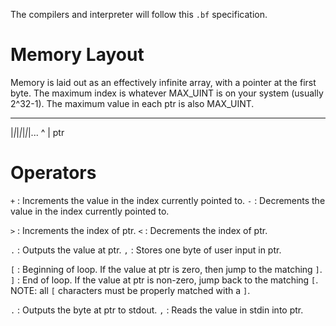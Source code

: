 The compilers and interpreter will follow this `.bf` specification.


Memory Layout
=============

Memory is laid out as an effectively infinite array, with a pointer at the first byte.
The maximum index is whatever MAX\_UINT is on your system (usually 2^32-1).
The maximum value in each ptr is also MAX\_UINT.
 _ _ _ _ _ _
|_|_|_|_|_|_|...
 ^
 |
ptr

Operators
=========

`+` : Increments the value in the index currently pointed to.
`-` : Decrements the value in the index currently pointed to.

`>` : Increments the index of ptr.
`<` : Decrements the index of ptr.

`.` : Outputs the value at ptr.
`,` : Stores one byte of user input in ptr.

`[` : Beginning of loop. If the value at ptr is zero, then jump to the matching `]`. 
`]` : End of loop. If the value at ptr is non-zero, jump back to the matching `[`. 
NOTE: all `[` characters must be properly matched with a `]`.

`.` : Outputs the byte at ptr to stdout.
`,` : Reads the value in stdin into ptr.
